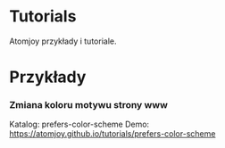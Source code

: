 # Tutorials
Atomjoy przykłady i tutoriale. 

# Przykłady

### Zmiana koloru motywu strony www 
Katalog: prefers-color-scheme Demo: https://atomjoy.github.io/tutorials/prefers-color-scheme
